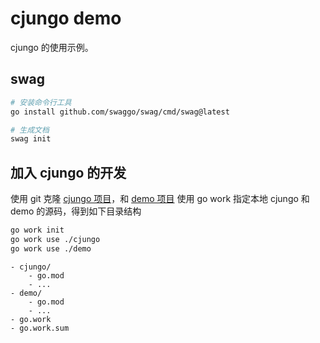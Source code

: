 # cjungo demo

cjungo 的使用示例。

## swag

```bash
# 安装命令行工具
go install github.com/swaggo/swag/cmd/swag@latest

# 生成文档
swag init
```

## 加入 cjungo 的开发

使用 git 克隆 [cjungo 项目](https://github.com/cjungo/cjungo)，和 [demo 项目](https://github.com/cjungo/demo)
使用 go work 指定本地 cjungo 和 demo 的源码，得到如下目录结构

```bash
go work init
go work use ./cjungo
go work use ./demo
```

```
- cjungo/
    - go.mod
    - ...
- demo/
    - go.mod
    - ...
- go.work
- go.work.sum
```